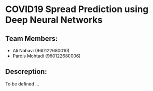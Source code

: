 # COVID19 Spread Prediction using Deep Neural Networks

## Team Members:
- Ali Nabavi (960122680010)
- Pardis Mohtadi (960122680006)

## Descreption:
To be defined ...
